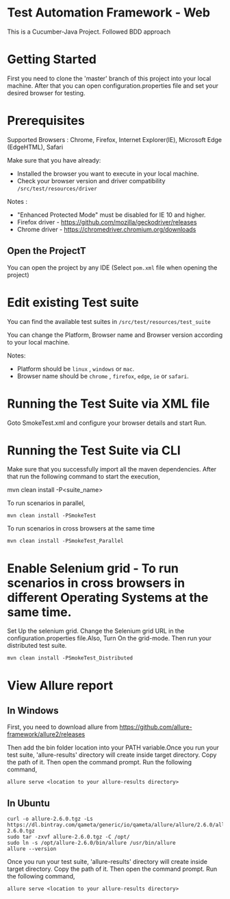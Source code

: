 # Test Automation Framework  - Web
This is a Cucumber-Java Project. Followed BDD approach

# Getting Started
 First you need to clone the 'master' branch of this project into your local machine. After that you can open configuration.properties file and set your desired browser for testing.
 
 # Prerequisites

Supported Browsers : Chrome, Firefox, Internet Explorer(IE), Microsoft Edge (EdgeHTML), Safari

Make sure that you have already:
* Installed the browser you want to execute in your local machine. 
* Check your browser version and driver compatibility  `/src/test/resources/driver`

Notes : 
- "Enhanced Protected Mode" must be disabled for IE 10 and higher.
- Firefox driver - https://github.com/mozilla/geckodriver/releases
- Chrome driver - https://chromedriver.chromium.org/downloads

## Open the ProjectT

You can open the project by any IDE (Select `pom.xml` file when opening the project)

# Edit existing Test suite

You can find the available test suites in `/src/test/resources/test_suite`

You can change the Platform, Browser name and Browser version according to your local machine.

Notes:
* Platform should be `linux` , `windows` or `mac`.
* Browser name should be `chrome` , `firefox`, `edge`, `ie` or `safari`.

# Running the Test Suite via XML file

Goto SmokeTest.xml and configure your browser details and start Run.

# Running the Test Suite via CLI
  
 Make sure that you successfully import all the maven dependencies. After that run the following command to start the execution,

  mvn clean install -P<suite_name>
  
  To run scenarios in parallel,
  
    mvn clean install -PSmokeTest
    
  To run scenarios in cross browsers at the same time
  
    mvn clean install -PSmokeTest_Parallel
  
# Enable Selenium grid - To run scenarios in cross browsers in different Operating Systems at the same time.

Set Up the selenium grid. Change the Selenium grid URL in the configuration.properties file.Also, Turn On the grid-mode. Then run your distributed test suite.

    mvn clean install -PSmokeTest_Distributed

# View Allure report

## In Windows

First, you need to download allure from https://github.com/allure-framework/allure2/releases

Then add the bin folder location into your PATH variable.Once you run your test suite, 'allure-results' directory will create inside target directory. Copy the path of it. Then open the command prompt. Run the following command,

``
allure serve <location to your allure-results directory>
``

## In Ubuntu

````
curl -o allure-2.6.0.tgz -Ls https://dl.bintray.com/qameta/generic/io/qameta/allure/allure/2.6.0/allure-2.6.0.tgz   
sudo tar -zxvf allure-2.6.0.tgz -C /opt/   
sudo ln -s /opt/allure-2.6.0/bin/allure /usr/bin/allure  
allure --version 
````

Once you run your test suite, 'allure-results' directory will create inside target directory. Copy the path of it. Then open the command prompt. Run the following command,

``
allure serve <location to your allure-results directory>
``
  
